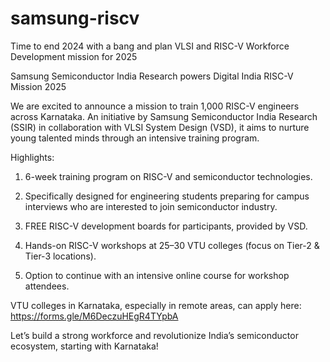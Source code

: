 # samsung-riscv
Time to end 2024 with a bang and plan VLSI and RISC-V Workforce Development mission for 2025

Samsung Semiconductor India Research powers Digital India RISC-V Mission 2025

We are excited to announce a mission to train 1,000 RISC-V engineers across Karnataka. An initiative by Samsung Semiconductor India Research (SSIR) in collaboration with VLSI System Design (VSD), it aims to nurture young talented minds through an intensive training program.

Highlights:

1) 6-week training program on RISC-V and semiconductor technologies.

2) Specifically designed for engineering students preparing for campus interviews who are interested to join semiconductor industry.

3) FREE RISC-V development boards for participants, provided by VSD.

4) Hands-on RISC-V workshops at 25–30 VTU colleges (focus on Tier-2 & Tier-3 locations).

5) Option to continue with an intensive online course for workshop attendees.
  
VTU colleges in Karnataka, especially in remote areas, can apply here: https://forms.gle/M6DeczuHEgR4TYpbA 

Let’s build a strong workforce and revolutionize India’s semiconductor ecosystem, starting with Karnataka!
